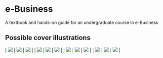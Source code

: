 # e-Business
A textbook and hands-on guide for an undergraduate course in e-Business

## Possible cover illustrations

| ![](cover1.jpg)      |  ![](cover2.jpg)       |    ![](cover3.jpg)       |
| ![](cover4.jpg)      |  ![](cover5.jpg)       |    ![](cover6.jpg)       |
| ![](cover7.jpg)      |  ![](cover8.jpg)       |    ![](cover7.jpg)       |
| ![](cover10.jpg)      |  ![](cover11.jpg)       |    ![](cover8.jpg)       |

